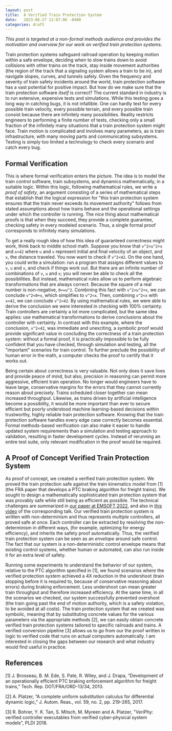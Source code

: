 ```yaml
---
layout: post
title:  A Verified Train Protection System
date:   2023-06-27 12:07:06 -0400
categories: draft
---
```


_This post is targeted at a non-formal methods audience and provides the motivation and overview for our work on verified train protection systems._


Train protection systems safeguard railroad operation by keeping motion within a safe envelope, deciding when to slow trains down to avoid collisions with other trains on the track, stay inside movement authorities (the region of the track that a signaling system allows a train to be in), and navigate slopes, curves, and tunnels safely.
Given the frequency and severity of train safety incidents around the world, train protection software has a vast potential for positive impact.
But how do we make sure that the train protection software _itself_ is correct?
The current standard in industry is to run extensive, expensive tests and simulations.
While this testing goes a long way in catching bugs, it is not infallible.
One can hardly test for every possible train velocity, every possible terrain, and every possible train consist because there are infinitely many possibilities.
Reality restricts engineers to performing a finite number of tests, checking only a small fraction of the infinitely many situations that a train protection system might face.
Train motion is complicated and involves many parameters, as is train infrastructure, with many moving parts and communicating subsystems.
Testing is simply too limited a technology to check every scenario and catch every bug.

## Formal Verification

This is where formal verification enters the picture.
The idea is to model the train control software, train subsystems, and dynamics mathematically, in a suitable logic.
Within this logic, following mathematical rules, we write a _proof of safety_, an argument consisting of a series of mathematical steps that establish that the logical expression for "this train protection system ensures that the train never exceeds its movement authority" follows from stated assumptions about how trains behave and the operational settings under which the controller is running.
The nice thing about mathematical proofs is that when they succeed, they provide a complete guarantee, checking safety in every modeled scenario.
Thus, a single formal proof corresponds to infinitely many simulations.


To get a really rough idea of how this idea of guaranteed correctness might work, think back to middle school math.
Suppose you know that `v^2<u^2+x` and `x<42` where `u` and `v` represent initial and final velocity of an object, and `x`, the distance traveled.
You now want to check if `v^2<42`.
On the one hand, you could write a simulation: run a program that assigns different values to `v`, `u` and `x`, and check if things work out.
But there are an infinite number of combinations of `v`, `u` and `x`; you will never be able to check all the possibilities.
But instead, mathematical rules allow us to perform algebraic transformations that are always correct.
Because the square of a real number is non-negative, `0<=u^2`. Combining this fact with `v^2<u^2+x`, we can conclude `v^2<0+x`, which simplifies to `v^2<x`.
Then, combining `v^2<x` with `x<42`, we can conclude `v^2<42`.
By using mathematical rules, we were able to derive the conclusion we were interested in checking with 100% certainty.
Train controllers are certainly a lot more complicated, but the same idea applies: use mathematical transformations to derive conclusions about the controller with certainty.
In contrast with this example, where the conclusion, `v^2<42`, was immediate and unexciting, a symbolic proof would provide significant value in concluding the correctness of a train protection system: without a formal proof, it is practically impossible to be fully confident that you have checked, through simulation and testing, all the "important" scenarios for train control.
To further preclude the possibility of human error in the math, a computer checks the proof to certify that it works out.


Being certain about correctness is very valuable.
Not only does it save lives and provide peace of mind, but also, precision in reasoning can permit more aggressive, efficient train operation.
No longer would engineers have to leave large, conservative margins for the errors that they cannot currently reason about precisely.
Trains scheduled closer together can mean increased throughput.
Likewise, as trains driven by artificial intelligence become a possibility, it would be more important than ever to secure efficient but poorly understood machine learning-based decisions within trustworthy, highly reliable train protection software.
Knowing that the train protection software handles every edge case correctly becomes essential.
Formal methods-based verification can also make it easier to handle updated system requirements than a simulation and testing approach to validation, resulting in faster development cycles.
Instead of rerunning an entire test suite, only relevant modification in the proof would be required.

## A Proof of Concept Verified Train Protection System

As proof of concept, we created a verified train protection system.
We proved the train protection safe against the train kinematics model from [1] (the FRA paper that develops a PTC braking algorithm for freight trains).
We sought to design a mathematically sophisticated train protection system that was provably safe while still being as efficient as possible.
The technical challenges are summarized in [our paper at EMSOFT 2022](assets/train-control-emsoft-preprint.pdf), and also in [this video](https://www.youtube.com/watch?v=TKRSZA_61cM) of the corresponding talk.
Our verified train protection system is written with non-determinism and thus represents _multiple_ controllers, all proved safe at once.
Each controller can be extracted by resolving the non-determinism in different ways, (for example, optimizing for energy efficiency), and inherits the safety proof automatically.
Thus, the verified train protection system can be seen as an _envelope_ around safe control.
The fact that our system is a non-deterministic control envelope means that existing control systems, whether human or automated, can also run inside it for an extra level of safety.

Running some experiments to understand the behavior of our system, relative to the PTC algorithm specified in [1], we found scenarios where the verified protection system achieved a 4X reduction in the undershoot (train stopping before it is required to, because of conservative reasoning about errors) during braking enforcement.
Less undershoot can mean greater train throughput and therefore increased efficiency.
At the same time, in all the scenarios we checked, our system successfully prevented overshoot (the train going past the end of motion authority, which is a safety violation, to be avoided at all costs).
The train protection system that we created was symbolic, meaning that by substituting concrete values for the various parameters via the appropriate methods [2], we can easily obtain concrete verified train protection systems tailored to specific railroads and trains.
A verified conversion pipeline [3] allows us to go from our the proof written in logic to verified code that runs on actual computers automatically.
I am interested in closing the gaps between our research and what industry would find useful in practice.

## References

[1] J. Brosseau, B. M. Ede, S. Pate, R. Wiley, and J. Drapa, “Development of an operationally efficient PTC braking enforcement algorithm for freight trains,” Tech. Rep. DOT/FRA/ORD-13/34, 2013.

[2] A. Platzer, “A complete uniform substitution calculus for differential dynamic logic,” J. Autom. Reas., vol. 59, no. 2, pp. 219–265, 2017.

[3] R. Bohrer, Y. K. Tan, S. Mitsch, M. Myreen and A. Platzer, "VeriPhy: verified controller executables from verified cyber-physical system models", PLDI 2018.